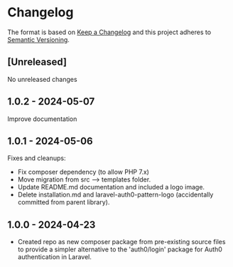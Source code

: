 # Changelog

The format is based on [Keep a Changelog](http://keepachangelog.com/en/1.0.0/)
and this project adheres to [Semantic Versioning](http://semver.org/spec/v2.0.0.html).

## [Unreleased]

No unreleased changes

## 1.0.2 - 2024-05-07

Improve documentation

## 1.0.1 - 2024-05-06

Fixes and cleanups:

* Fix composer dependency (to allow PHP 7.x)
* Move migration from src --> templates folder.
* Update README.md documentation and included a logo image.
* Delete installation.md and laravel-auth0-pattern-logo (accidentally committed from parent library).


## 1.0.0 - 2024-04-23

* Created repo as new composer package from pre-existing source files to provide a simpler alternative to the 'auth0/login' package for Auth0 authentication in Laravel.
